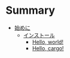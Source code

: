 # Summary

* [始めに](getting-started.md)
    * [インストール](installing-rust.md)
        * [Hello, world!](hello-world.md)
        * [Hello, cargo!](hello-cargo.md)
